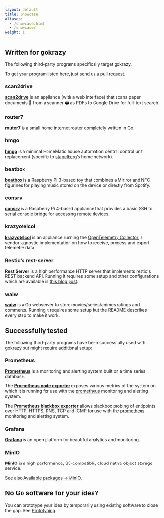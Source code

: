 ```yaml
---
layout: default
title: Showcase
aliases:
  - /showcase.html
  - /showcase/
weight: 1
---
```


## Written for gokrazy

The following third-party programs specifically target gokrazy.

To get your program listed here, just <a
href="https://github.com/gokrazy/gokrazy">send us a pull request</a>.

### scan2drive

[**scan2drive**](https://github.com/stapelberg/scan2drive) is an appliance (with
a web interface) that scans paper documents 📄 from a scanner 🖨️ as PDFs to
Google Drive for full-text search.

### router7

[**router7**](https://github.com/rtr7/router7) is a small home internet router
completely written in Go.

### hmgo

[**hmgo**](https://github.com/stapelberg/hmgo) is a minimal HomeMatic house
automation central control unit replacement (specific to <a
href="https://github.com/stapelberg">stapelberg</a>’s home network).

### beatbox

[**beatbox**](https://github.com/anisse/beatbox) is a Raspberry Pi 3-based toy
that combines a Mir:ror and NFC figurines for playing music stored on the device
or directly from Spotify.

### consrv

[**consrv**](https://github.com/mdlayher/consrv) is a Raspberry Pi 4-based
appliance that provides a basic SSH to serial console bridge for accessing
remote devices.

### krazyotelcol
[**krazyotelcol**](https://github.com/svrnm/krazyotelcol) is an appliance 
running the [OpenTelemetry 
Collector](https://github.com/open-telemetry/opentelemetry-collector), a 
vendor-agnostic implementation on how to receive, process and export telemetry
data.

### Restic's rest-server

[**Rest Server**](https://github.com/restic/rest-server) is a high performance
HTTP server that implements restic's REST backend API. Running it requires some
setup and other configurations which are available in
[this blog post](https://dcpri.me/2022/08/31/restic-rest-server-gokrazy/).

### waiw

[**waiw**](https://github.com/BrunoTeixeira1996/waiw) is a Go webserver to store 
movies/series/animes ratings and comments. Running it requires some setup but the
README describes every step to make it work.

## Successfully tested

The following third-party programs have been successfully used with gokrazy
but might require additional setup:

### Prometheus

[**Prometheus**](https://prometheus.io/) is a monitoring and alerting system
built on a time series database.

The [**Prometheus node exporter**](https://github.com/prometheus/node_exporter)
exposes various metrics of the system on which it is running for use with the <a
href="https://prometheus.io">prometheus</a> monitoring and alerting system.

The [**Prometheus blackbox
exporter**](https://github.com/prometheus/blackbox_exporter) allows blackbox
probing of endpoints over HTTP, HTTPS, DNS, TCP and ICMP for use with the <a
href="https://prometheus.io">prometheus</a> monitoring and alerting system.

### Grafana

[**Grafana**](https://grafana.com/) is an open platform for beautiful analytics
and monitoring.

### MinIO

[**MinIO**](https://min.io/) is a high performance, S3-compatible, cloud native
object storage service.

See also [Available packages → MinIO](/packages/minio/).

## No Go software for your idea?

You can prototype your idea by temporarily using existing software to close the
gap. See <a href="/prototyping/">Prototyping</a>.
